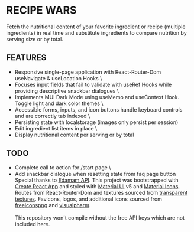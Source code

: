 # RECIPE WARS

Fetch the nutritional content of your favorite ingredient or recipe (multiple ingredients) in real time and substitute ingredients to compare nutrition by serving size or by total.

## FEATURES

- Responsive single-page application with React-Router-Dom useNavigate & useLocation Hooks \
- Focuses input fields that fail to validate with useRef Hooks while providing descriptive snackbar dialogues \
- Implements MUI Dark Mode using useMemo and useContext Hook. Toggle light and dark color themes \
- Accessible forms, inputs, and icon buttons handle keyboard controls and are correctly tab indexed \
- Persisting state with localstorage (images only persist per session)
- Edit ingredient list items in place \
- Display nutritional content per serving or by total

## TODO

- Complete call to action for /start page \
- Add snackbar dialogue when resetting state from faq page button
  \
  Special thanks to [Edamam API](https://developer.edamam.com/attribution). This project was bootstrapped with [Create React App](https://github.com/facebook/create-react-app) and styled with [Material UI](https://mui.com/) v5 and [Material Icons](https://mui.com/material-ui/material-icons/). Routes from React-Router-Dom and textures sourced from [transparent textures](https://www.transparenttextures.com/). Favicons, logos, and additional icons sourced from [freeiconspng](https://www.freeiconspng.com/) and [visualpharm](https://www.visualpharm.com/free-icons/). \
  \
  This repository won't compile without the free API keys which are not included here.
